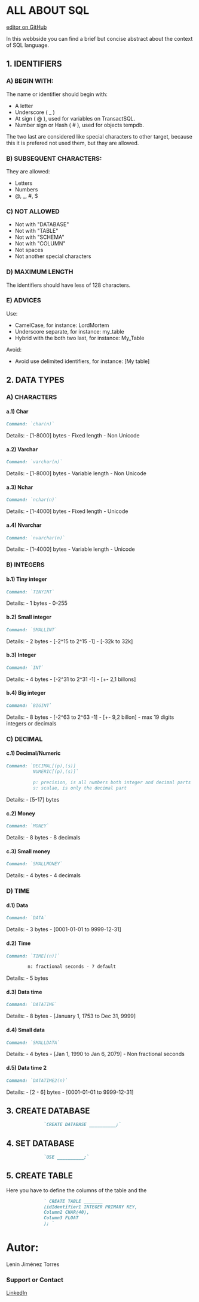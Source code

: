 # ALL ABOUT SQL

[editor on GitHub](https://github.com/LeninJimenezTorres/SQL/edit/gh-pages/index.md)

In this webbside you can find a brief but concise abstract about the context of SQL language.

## 1. IDENTIFIERS

### A) BEGIN WITH:

The name or identifier should begin with:

- A letter
- Underscore ( _ )
- At sign ( @ ), used for variables on TransactSQL.
- Number sign or Hash ( # ), used for objects tempdb.
 
 The two last are considered like special characters to other target, because this it is prefered not used them, but thay are allowed.

### B) SUBSEQUENT CHARACTERS:

They are allowed:

- Letters
- Numbers
- @, _, #, $

### C) NOT ALLOWED

- Not with "DATABASE"
- Not with "TABLE"
- Not with "SCHEMA"
- Not with "COLUMN"
- Not spaces
- Not another special characters

### D) MAXIMUM LENGTH

The identifiers should have less of 128 characters.

### E) ADVICES

Use:

- CamelCase, for instance: LordMortem
- Underscore separate, for instance: my_table
- Hybrid with the both two last, for instance: My_Table

Avoid:

- Avoid use delimited identifiers, for instance: [My table]



## 2. DATA TYPES

### A) CHARACTERS

#### a.1) Char 
```markdown
Command: `char(n)`
```
Details: 
           - [1-8000] bytes
           - Fixed length
           - Non Unicode

#### a.2) Varchar 
```markdown
Command: `varchar(n)`
```
Details: 
           - [1-8000] bytes
           - Variable length
           - Non Unicode

#### a.3) Nchar 
```markdown
Command: `nchar(n)`
```
Details: 
           - [1-4000] bytes
           - Fixed length
           - Unicode

#### a.4) Nvarchar 
```markdown
Command: `nvarchar(n)`
```
Details: 
           - [1-4000] bytes
           - Variable length
           - Unicode



### B) INTEGERS

#### b.1) Tiny integer 
```markdown
Command: `TINYINT`
```
Details: 
           - 1 bytes
           - 0-255

#### b.2) Small integer
```markdown
Command: `SMALLINT`
```
Details: 
           - 2 bytes
           - [-2^15 to 2^15 -1]
           - [-32k to 32k]

#### b.3) Integer 
```markdown
Command: `INT`
```
Details: 
           - 4 bytes
           - [-2^31 to 2^31 -1]
           - [+- 2,1 billons]
          
#### b.4) Big integer
```markdown
Command: `BIGINT`
```
Details: 
           - 8 bytes
           - [-2^63 to 2^63 -1]
           - [+- 9,2 billon]
           - max 19 digits integers or decimals



### C) DECIMAL

#### c.1) Decimal/Numeric 
```markdown
Command: `DECIMAL[(p),(s)] 
          NUMERIC[(p),(s)]`
          
          p: precision, is all numbers both integer and decimal parts 
          s: scalae, is only the decimal part
```
Details: 
           - [5-17] bytes

#### c.2) Money
```markdown
Command: `MONEY`
```
Details: 
           - 8 bytes
           - 8 decimals

#### c.3) Small money 
```markdown
Command: `SMALLMONEY`
```
Details: 
           - 4 bytes
           - 4 decimals


### D) TIME

#### d.1) Data 
```markdown
Command: `DATA`
```
Details: 
           - 3 bytes
           - [0001-01-01 to 9999-12-31]


#### d.2) Time
```markdown
Command: `TIME[(n)]`

        n: fractional seconds - 7 default
```
Details: 
           - 5 bytes


#### d.3) Data time 
```markdown
Command: `DATATIME`
```
Details: 
           - 8 bytes
           - [January 1, 1753 to Dec 31, 9999]
 
 
#### d.4) Small data 
```markdown
Command: `SMALLDATA`
```
Details: 
           - 4 bytes
           - [Jan 1, 1990 to Jan 6, 2079]
           - Non fractional seconds
           
           
#### d.5) Data time 2 
```markdown
Command: `DATATIME2(n)`
```
Details: 
           - [2 - 6] bytes
           - [0001-01-01 to 9999-12-31]
           

## 3. CREATE DATABASE
```markdown
              `CREATE DATABASE __________;`
```


## 4. SET DATABASE
```markdown
              `USE __________;`
```


## 5. CREATE TABLE

Here you have to define the columns of the table and the 

```markdown
              ` CREATE TABLE _______
              (idIdentifier1 INTEGER PRIMARY KEY, 
              Column2 CHAR(40),
              Column3 FLOAT                      
              ); `
```



# Autor:
Lenin Jiménez Torres

### Support or Contact
[LinkedIn](https://www.linkedin.com/in/lenin-jim%C3%A9nez-ba9251134/)
